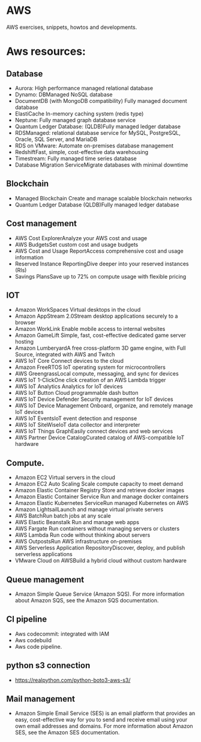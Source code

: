 # AWS

AWS exercises, snippets, howtos and developments.

# Aws resources:

## Database

* Aurora: High performance managed relational database
* Dynamo: DBManaged NoSQL database
* DocumentDB (with MongoDB compatibility) Fully managed document database
* ElastiCache In-memory caching system (redis type)
* Neptune: Fully managed graph database service
* Quantum Ledger Database: (QLDB)Fully managed ledger database
* RDSManaged: relational database service for MySQL, PostgreSQL, Oracle, SQL Server, and MariaDB
* RDS on VMware: Automate on-premises database management
* RedshiftFast, simple, cost-effective data warehousing
* Timestream: Fully managed time series database
* Database Migration ServiceMigrate databases with minimal downtime

## Blockchain

* Managed Blockchain Create and manage scalable blockchain networks
* Quantum Ledger Database (QLDB)Fully managed ledger database

## Cost management

* AWS Cost ExplorerAnalyze your AWS cost and usage
* AWS BudgetsSet custom cost and usage budgets
* AWS Cost and Usage ReportAccess comprehensive cost and usage information
* Reserved Instance ReportingDive deeper into your reserved instances (RIs)
* Savings PlansSave up to 72% on compute usage with flexible pricing

## IOT 

* Amazon WorkSpaces Virtual desktops in the cloud
* Amazon AppStream 2.0Stream desktop applications securely to a browser
* Amazon WorkLink Enable mobile access to internal websites
* Amazon GameLift Simple, fast, cost-effective dedicated game server hosting
* Amazon LumberyardA free cross-platform 3D game engine, with Full Source, integrated with AWS and Twitch
* AWS IoT Core Connect devices to the cloud
* Amazon FreeRTOS IoT operating system for microcontrollers
* AWS GreengrassLocal compute, messaging, and sync for devices
* AWS IoT 1-ClickOne click creation of an AWS Lambda trigger
* AWS IoT Analytics Analytics for IoT devices
* AWS IoT Button Cloud programmable dash button
* AWS IoT Device Defender Security management for IoT devices
* AWS IoT Device Management Onboard, organize, and remotely manage IoT devices
* AWS IoT EventsIoT event detection and response
* AWS IoT SiteWiseIoT data collector and interpreter
* AWS IoT Things GraphEasily connect devices and web services
* AWS Partner Device CatalogCurated catalog of AWS-compatible IoT hardware

## Compute.

* Amazon EC2 Virtual servers in the cloud
* Amazon EC2 Auto Scaling Scale compute capacity to meet demand
* Amazon Elastic Container Registry Store and retrieve docker images
* Amazon Elastic Container Service Run and manage docker containers
* Amazon Elastic Kubernetes ServiceRun managed Kubernetes on AWS
* Amazon LightsailLaunch and manage virtual private servers
* AWS BatchRun batch jobs at any scale
* AWS Elastic Beanstalk Run and manage web apps
* AWS Fargate Run containers without managing servers or clusters
* AWS Lambda Run code without thinking about servers
* AWS OutpostsRun AWS infrastructure on-premises
* AWS Serverless Application RepositoryDiscover, deploy, and publish serverless applications
* VMware Cloud on AWSBuild a hybrid cloud without custom hardware

## Queue management
* Amazon Simple Queue Service (Amazon SQS). For more information about Amazon SQS, see the Amazon SQS documentation.



## CI pipeline
* Aws codecommit: integrated with IAM
* Aws codebuild
* Aws code pipeline. 

## python s3 connection
* https://realpython.com/python-boto3-aws-s3/

## Mail management 
* Amazon Simple Email Service (SES) is an email platform that provides an easy, cost-effective way for you to send and receive email using your own email addresses and domains. For more information about Amazon SES, see the Amazon SES documentation.
